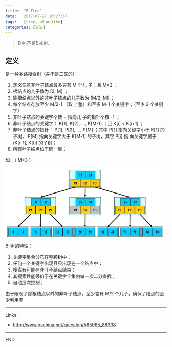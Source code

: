 ```yaml
---
title:  "B-Tree"
date:   2017-07-27 16:27:37
tags:   [tree, algorithm]
categories: [算法]
---
```

> B树,不是B减树.

## 定义
是一种多路搜索树（并不是二叉的）：

1. 定义任意非叶子结点最多只有 M 个儿 子；且 M>2 ；
2. 根结点的儿子数为 [2, M] ；
3. 除根结点以外的非叶子结点的儿子数为 [M/2, M] ；
4. 每个结点存放至少 M/2-1 （取 上整）和至多 M-1 个关键字；（至少 2 个关键 字）
5. 非叶子结点的关键字个数 = 指向儿 子的指针个数 -1 ；
6. 非叶子结点的关键字： K[1], K[2], …, K[M-1] ；且 K[i] < K[i+1] ；
7. 非叶子结点的指针： P[1], P[2], …, P[M] ；其中 P[1] 指向关键字小于 K[1] 的子树， P[M] 指向关键字大于 K[M-1] 的子树，其它 P[i] 指 向关键字属于 (K[i-1], K[i]) 的子树；
8. 所有叶子结点位于同一层；
       
如：（ M=3 ）

![](./resources/2017-07-27-b-tree/b-tree.jpg)

B-树的特性：

1. 关键字集合分布在整颗树中；
2. 任何一个关键字出现且只出现在一个结点中；
3. 搜索有可能在非叶子结点结束；
4. 其搜索性能等价于在关键字全集内做一次二分查找；
5. 自动层次控制；

由于限制了除根结点以外的非叶子结点，至少含有 M/2 个儿子，确保了结点的至少利用率

---
Links:
- http://www.oschina.net/question/565065_86338

---
END
